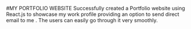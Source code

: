 #MY PORTFOLIO WEBSITE
Successfully created a Portfolio website using React.js to showcase my work profile providing an option to send direct email to me .
The users can easily go through it very smoothly.
